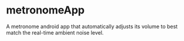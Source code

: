 # metronomeApp
A metronome android app that automatically adjusts its volume to best match the real-time ambient noise level.
